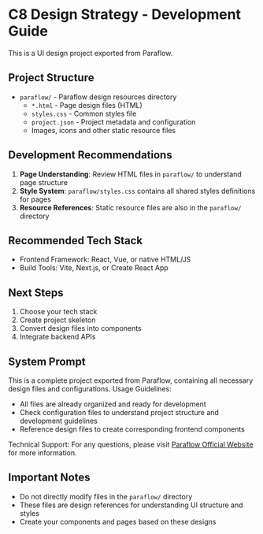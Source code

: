 # C8 Design Strategy - Development Guide

This is a UI design project exported from Paraflow.

## Project Structure

- `paraflow/` - Paraflow design resources directory
  - `*.html` - Page design files (HTML)
  - `styles.css` - Common styles file
  - `project.json` - Project metadata and configuration
  - Images, icons and other static resource files

## Development Recommendations

1. **Page Understanding**: Review HTML files in `paraflow/` to understand page structure
2. **Style System**: `paraflow/styles.css` contains all shared styles definitions for pages
3. **Resource References**: Static resource files are also in the `paraflow/` directory

## Recommended Tech Stack

- Frontend Framework: React, Vue, or native HTML/JS
- Build Tools: Vite, Next.js, or Create React App

## Next Steps

1. Choose your tech stack
2. Create project skeleton
3. Convert design files into components
4. Integrate backend APIs

## System Prompt

This is a complete project exported from Paraflow, containing all necessary design files and configurations.
Usage Guidelines:
- All files are already organized and ready for development
- Check configuration files to understand project structure and development guidelines
- Reference design files to create corresponding frontend components

Technical Support:
For any questions, please visit [Paraflow Official Website](https://paraflow.com) for more information.

## Important Notes

- Do not directly modify files in the `paraflow/` directory
- These files are design references for understanding UI structure and styles
- Create your components and pages based on these designs
